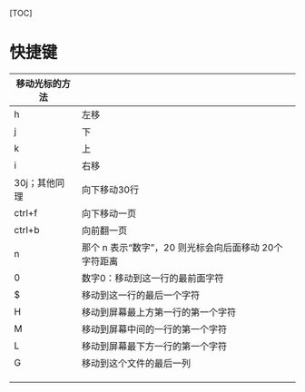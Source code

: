[TOC]



# 快捷键



| 移动光标的方法 |                                                              |
| -------------- | ------------------------------------------------------------ |
| h              | 左移                                                         |
| j              | 下                                                           |
| k              | 上                                                           |
| i              | 右移                                                         |
| 30j；其他同理  | 向下移动30行                                                 |
| ctrl+f         | 向下移动一页                                                 |
| ctrl+b         | 向前翻一页                                                   |
| n<space>       | 那个 n 表示“数字”，20<space> 则光标会向后面移动 20个字符距离 |
| 0              | 数字0：移动到这一行的最前面字符                              |
| $              | 移动到这一行的最后一个字符                                   |
| H              | 移动到屏幕最上方第一行的第一个字符                           |
| M              | 移动到屏幕中间的一行的第一个字符                             |
| L              | 移动到屏幕最下方一行的第一个字符                             |
| G              | 移动到这个文件的最后一列                                     |
|                |                                                              |
|                |                                                              |
|                |                                                              |

